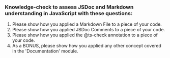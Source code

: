 ### Knowledge-check to assess JSDoc and Markdown understanding in JavaScript with these questions:
1. Please show how you applied a Markdown File to a piece of your code.
2. Please show how you applied JSDoc Comments to a piece of your code.
3. Please show how you applied the @ts-check annotation to a piece of your code.
4. As a BONUS, please show how you applied any other concept covered in the 'Documentation' module.